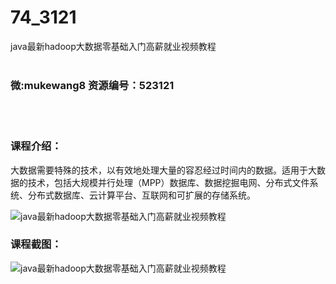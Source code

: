 # 74_3121
java最新hadoop大数据零基础入门高薪就业视频教程
<br/></br>
<h3>微:mukewang8 资源编号：523121</h3>
<br/></br>
<h3>课程介绍：</h3>
<p><a title="查看与 大数据 相关的文章" target="_blank">大数据</a>需要特殊的技术，以有效地处理大量的容忍经过时间内的数据。适用于<a title="查看与 大数据 相关的文章" target="_blank">大数据</a>的技术，包括大规模并行处理（MPP）数据库、数据挖掘电网、分布式文件系统、分布式数据库、云计算平台、互联网和可扩展的存储系统。</p>
<p><img src="https://www.ko996.com/wp-content/uploads/img/2018/07/1-34-300x198.png" alt="java最新hadoop大数据零基础入门高薪就业视频教程"></p>
<h3>课程截图：</h3>
<p><img src="https://www.ko996.com/wp-content/uploads/img/2018/07/2-38.png" alt="java最新hadoop大数据零基础入门高薪就业视频教程"></p>
